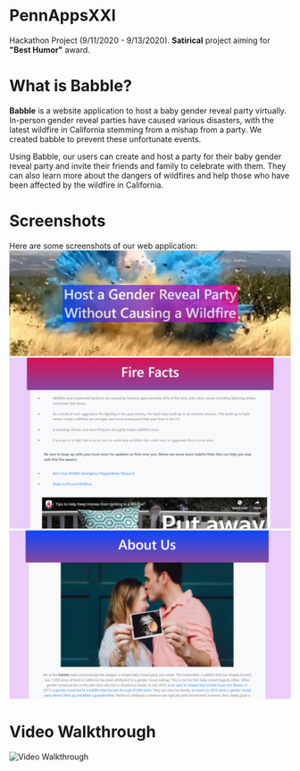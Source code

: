# PennAppsXXI
Hackathon Project (9/11/2020 - 9/13/2020). **Satirical** project aiming for **"Best Humor"** award.

# What is Babble?
**Babble** is a website application to host a baby gender reveal party virtually. In-person gender reveal parties have caused various disasters, with the latest wildfire in California stemming from a mishap from a party. We created babble to prevent these unfortunate events.

Using Babble, our users can create and host a party for their baby gender reveal party and invite their friends and family to celebrate with them. They can also learn more about the dangers of wildfires and help those who have been affected by the wildfire in California. 

# Screenshots
Here are some screenshots of our web application:
<img src='images/homepage.jpg' title='homepage' width='' alt='Homepage Screenshot' />
<img src='images/facts.jpg' title='facts' width='' alt='Facts Screenshot' />
<img src='images/about_us.jpg' title='about us' width='' alt='About Us Screenshot' />

# Video Walkthrough
<img src='images/walkthrough3.gif' title='Video Walkthrough' width='' alt='Video Walkthrough' />
